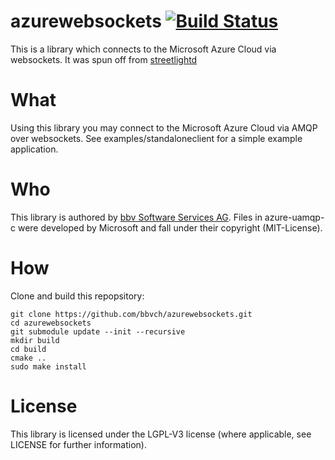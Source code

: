 # azurewebsockets [![Build Status](https://travis-ci.org/bbvch/azurewebsockets.svg?branch=master)](https://travis-ci.org/bbvch/azurewebsockets)

This is a library which connects to the Microsoft Azure Cloud via websockets.
It was spun off from [streetlightd](https://github.com/bbvch/streetlightd)

# What

Using this library you may connect to the Microsoft Azure Cloud via AMQP over websockets. 
See examples/standaloneclient for a simple example application.


# Who

This library is authored by [bbv Software Services AG](https://www.bbv.ch).
Files in azure-uamqp-c were developed by Microsoft and fall under their copyright (MIT-License).

# How

Clone and build this repopsitory:

    git clone https://github.com/bbvch/azurewebsockets.git
    cd azurewebsockets
    git submodule update --init --recursive
    mkdir build
    cd build
    cmake ..
    sudo make install


# License

This library is licensed under the LGPL-V3 license (where applicable, see LICENSE for further information).
